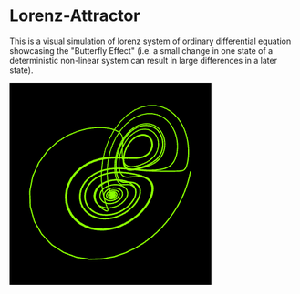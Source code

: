 # Lorenz-Attractor

This is a visual simulation of lorenz system of ordinary differential equation showcasing the "Butterfly Effect" (i.e. a small change in one state of a deterministic non-linear system can result in large differences in a later state).

![Screenshot](https://github.com/rhitwiksaha/Lorenz-Attractor/blob/master/screenshot.png?raw=true)
